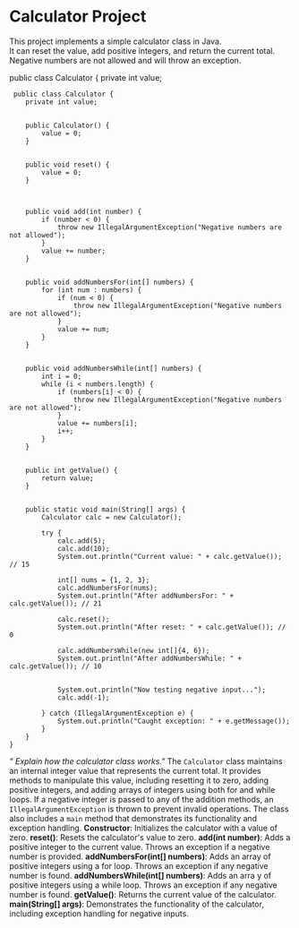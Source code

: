# Calculator Project
This project implements a simple calculator class in Java.  
It can reset the value, add positive integers, and return the current total.  
Negative numbers are not allowed and will throw an exception.

public class Calculator {
private int value;
```
 public class Calculator {
    private int value;

   
    public Calculator() {
        value = 0;
    }

  
    public void reset() {
        value = 0;
    }

    
    
    public void add(int number) {
        if (number < 0) {
            throw new IllegalArgumentException("Negative numbers are not allowed");
        }
        value += number;
    }

    
    public void addNumbersFor(int[] numbers) {
        for (int num : numbers) {
            if (num < 0) {
                throw new IllegalArgumentException("Negative numbers are not allowed");
            }
            value += num;
        }
    }

    
    public void addNumbersWhile(int[] numbers) {
        int i = 0;
        while (i < numbers.length) {
            if (numbers[i] < 0) {
                throw new IllegalArgumentException("Negative numbers are not allowed");
            }
            value += numbers[i];
            i++;
        }
    }

   
    public int getValue() {
        return value;
    }

    
    public static void main(String[] args) {
        Calculator calc = new Calculator();

        try {
            calc.add(5);
            calc.add(10);
            System.out.println("Current value: " + calc.getValue()); // 15

            int[] nums = {1, 2, 3};
            calc.addNumbersFor(nums);
            System.out.println("After addNumbersFor: " + calc.getValue()); // 21

            calc.reset();
            System.out.println("After reset: " + calc.getValue()); // 0

            calc.addNumbersWhile(new int[]{4, 6});
            System.out.println("After addNumbersWhile: " + calc.getValue()); // 10

           
            System.out.println("Now testing negative input...");
            calc.add(-1);

        } catch (IllegalArgumentException e) {
            System.out.println("Caught exception: " + e.getMessage());
        }
    }
}

```
*" Explain how the calculator  class works."*
The `Calculator` class maintains an internal integer value that represents the current total. It provides methods to manipulate this value, including resetting it to zero, adding positive integers, and adding arrays of integers using both for and while loops. If a negative integer is passed to any of the addition methods, an `IllegalArgumentException` is thrown to prevent invalid operations. The class also includes a `main` method that demonstrates its functionality and exception handling.
**Constructor**: Initializes the calculator with a value of zero.
 **reset()**: Resets the calculator's value to zero.
 **add(int number)**: Adds a positive integer to the current value. Throws an exception if a negative number is provided.
 **addNumbersFor(int[] numbers)**: Adds an array of positive integers using a for loop. Throws an exception if any negative number is found.
 **addNumbersWhile(int[] numbers)**: Adds an arra y of positive integers using a while loop. Throws an exception if
    any negative number is found.
    **getValue()**: Returns the current value of the calculator.
**main(String[] args)**: Demonstrates the functionality of the calculator, including exception handling for negative inputs.

